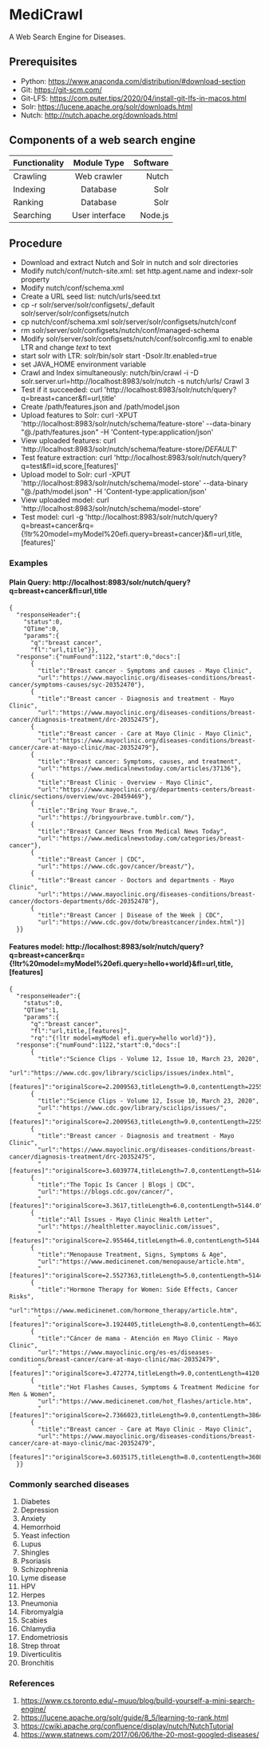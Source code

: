 # MediCrawl
A Web Search Engine for Diseases.


## Prerequisites
- Python: https://www.anaconda.com/distribution/#download-section
- Git: https://git-scm.com/
- Git-LFS: https://com.puter.tips/2020/04/install-git-lfs-in-macos.html
- Solr: https://lucene.apache.org/solr/downloads.html
- Nutch: http://nutch.apache.org/downloads.html


## Components of a web search engine
| Functionality | Module Type | Software |
|----------|:-------------:|------:|
| Crawling | Web crawler | Nutch |
| Indexing | Database | Solr |
| Ranking | Database | Solr |
| Searching | User interface | Node.js |


## Procedure
- Download and extract Nutch and Solr in nutch and solr directories
- Modify nutch/conf/nutch-site.xml: set http.agent.name and indexr-solr property
- Modify nutch/conf/schema.xml
- Create a URL seed list: nutch/urls/seed.txt
- cp -r solr/server/solr/configsets/_default solr/server/solr/configsets/nutch
- cp nutch/conf/schema.xml solr/server/solr/configsets/nutch/conf
- rm solr/server/solr/configsets/nutch/conf/managed-schema
- Modify solr/server/solr/configsets/nutch/conf/solrconfig.xml to enable LTR and change _text_ to text
- start solr with LTR: solr/bin/solr start -Dsolr.ltr.enabled=true
- set JAVA_HOME environment variable
- Crawl and Index simultaneously: nutch/bin/crawl -i -D solr.server.url=http://localhost:8983/solr/nutch -s nutch/urls/ Crawl 3
- Test if it succeeded: curl 'http://localhost:8983/solr/nutch/query?q=breast+cancer&fl=url,title'
- Create /path/features.json and /path/model.json
- Upload features to Solr: curl -XPUT 'http://localhost:8983/solr/nutch/schema/feature-store' --data-binary "@./path/features.json" -H 'Content-type:application/json'
- View uploaded features: curl 'http://localhost:8983/solr/nutch/schema/feature-store/_DEFAULT_'
- Test feature extraction: curl 'http://localhost:8983/solr/nutch/query?q=test&fl=id,score,[features]'
- Upload model to Solr: curl -XPUT 'http://localhost:8983/solr/nutch/schema/model-store' --data-binary "@./path/model.json" -H 'Content-type:application/json'
- View uploaded model: curl 'http://localhost:8983/solr/nutch/schema/model-store'
- Test model: curl -g 'http://localhost:8983/solr/nutch/query?q=breast+cancer&rq={!ltr%20model=myModel%20efi.query=breast+cancer}&fl=url,title,[features]'


### Examples

#### Plain Query: http://localhost:8983/solr/nutch/query?q=breast+cancer&fl=url,title
```
{
  "responseHeader":{
    "status":0,
    "QTime":0,
    "params":{
      "q":"breast cancer",
      "fl":"url,title"}},
  "response":{"numFound":1122,"start":0,"docs":[
      {
        "title":"Breast cancer - Symptoms and causes - Mayo Clinic",
        "url":"https://www.mayoclinic.org/diseases-conditions/breast-cancer/symptoms-causes/syc-20352470"},
      {
        "title":"Breast cancer - Diagnosis and treatment - Mayo Clinic",
        "url":"https://www.mayoclinic.org/diseases-conditions/breast-cancer/diagnosis-treatment/drc-20352475"},
      {
        "title":"Breast cancer - Care at Mayo Clinic - Mayo Clinic",
        "url":"https://www.mayoclinic.org/diseases-conditions/breast-cancer/care-at-mayo-clinic/mac-20352479"},
      {
        "title":"Breast cancer: Symptoms, causes, and treatment",
        "url":"https://www.medicalnewstoday.com/articles/37136"},
      {
        "title":"Breast Clinic - Overview - Mayo Clinic",
        "url":"https://www.mayoclinic.org/departments-centers/breast-clinic/sections/overview/ovc-20459469"},
      {
        "title":"Bring Your Brave.",
        "url":"https://bringyourbrave.tumblr.com/"},
      {
        "title":"Breast Cancer News from Medical News Today",
        "url":"https://www.medicalnewstoday.com/categories/breast-cancer"},
      {
        "title":"Breast Cancer | CDC",
        "url":"https://www.cdc.gov/cancer/breast/"},
      {
        "title":"Breast cancer - Doctors and departments - Mayo Clinic",
        "url":"https://www.mayoclinic.org/diseases-conditions/breast-cancer/doctors-departments/ddc-20352478"},
      {
        "title":"Breast Cancer | Disease of the Week | CDC",
        "url":"https://www.cdc.gov/dotw/breastcancer/index.html"}]
  }}
  ```
  
#### Features model: http://localhost:8983/solr/nutch/query?q=breast+cancer&rq={!ltr%20model=myModel%20efi.query=hello+world}&fl=url,title,[features]
```
{
  "responseHeader":{
    "status":0,
    "QTime":1,
    "params":{
      "q":"breast cancer",
      "fl":"url,title,[features]",
      "rq":"{!ltr model=myModel efi.query=hello world}"}},
  "response":{"numFound":1122,"start":0,"docs":[
      {
        "title":"Science Clips - Volume 12, Issue 10, March 23, 2020",
        "url":"https://www.cdc.gov/library/sciclips/issues/index.html",
        "[features]":"originalScore=2.2009563,titleLength=9.0,contentLength=22552.0"},
      {
        "title":"Science Clips - Volume 12, Issue 10, March 23, 2020",
        "url":"https://www.cdc.gov/library/sciclips/issues/",
        "[features]":"originalScore=2.2009563,titleLength=9.0,contentLength=22552.0"},
      {
        "title":"Breast cancer - Diagnosis and treatment - Mayo Clinic",
        "url":"https://www.mayoclinic.org/diseases-conditions/breast-cancer/diagnosis-treatment/drc-20352475",
        "[features]":"originalScore=3.6039774,titleLength=7.0,contentLength=5144.0"},
      {
        "title":"The Topic Is Cancer | Blogs | CDC",
        "url":"https://blogs.cdc.gov/cancer/",
        "[features]":"originalScore=3.3617,titleLength=6.0,contentLength=5144.0"},
      {
        "title":"All Issues - Mayo Clinic Health Letter",
        "url":"https://healthletter.mayoclinic.com/issues",
        "[features]":"originalScore=2.955464,titleLength=6.0,contentLength=5144.0"},
      {
        "title":"Menopause Treatment, Signs, Symptoms & Age",
        "url":"https://www.medicinenet.com/menopause/article.htm",
        "[features]":"originalScore=2.5527363,titleLength=5.0,contentLength=5144.0"},
      {
        "title":"Hormone Therapy for Women: Side Effects, Cancer Risks",
        "url":"https://www.medicinenet.com/hormone_therapy/article.htm",
        "[features]":"originalScore=3.1924405,titleLength=8.0,contentLength=4632.0"},
      {
        "title":"Cáncer de mama - Atención en Mayo Clinic - Mayo Clinic",
        "url":"https://www.mayoclinic.org/es-es/diseases-conditions/breast-cancer/care-at-mayo-clinic/mac-20352479",
        "[features]":"originalScore=3.472774,titleLength=9.0,contentLength=4120.0"},
      {
        "title":"Hot Flashes Causes, Symptoms & Treatment Medicine for Men & Women",
        "url":"https://www.medicinenet.com/hot_flashes/article.htm",
        "[features]":"originalScore=2.7366023,titleLength=9.0,contentLength=3864.0"},
      {
        "title":"Breast cancer - Care at Mayo Clinic - Mayo Clinic",
        "url":"https://www.mayoclinic.org/diseases-conditions/breast-cancer/care-at-mayo-clinic/mac-20352479",
        "[features]":"originalScore=3.6035175,titleLength=8.0,contentLength=3608.0"}]
  }}
```


### Commonly searched diseases
1. Diabetes
2. Depression
3. Anxiety
4. Hemorrhoid
5. Yeast infection
6. Lupus
7. Shingles
8. Psoriasis
9. Schizophrenia
10. Lyme disease
11. HPV
12. Herpes
13. Pneumonia
14. Fibromyalgia
15. Scabies
16. Chlamydia
17. Endometriosis
18. Strep throat
19. Diverticulitis
20. Bronchitis


### References
1. https://www.cs.toronto.edu/~muuo/blog/build-yourself-a-mini-search-engine/
2. https://lucene.apache.org/solr/guide/8_5/learning-to-rank.html
3. https://cwiki.apache.org/confluence/display/nutch/NutchTutorial
4. https://www.statnews.com/2017/06/06/the-20-most-googled-diseases/
